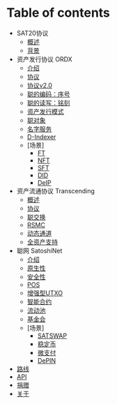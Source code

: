 # Table of contents

* SAT20协议
  * [概述](introduce.md)
  * [背景](why.md)
* 资产发行协议 ORDX
  * [介绍](issuance/readme.md)
  * [协议](issuance/protocol.md)
  * [协议v2.0](issuance/protocolv2.md)
  * [聪的编码：序号](issuance/ordinal.md)
  * [聪的读写：铭刻](issuance/inscribe.md)
  * [资产发行模式](issuance/model.md)
  * [聪对象](issuance/sob.md)
  * [名字服务](issuance/SNS.md)
  * [D-Indexer](issuance/d-indexer.md)
  * [场景]
    * [FT](issuance/cases/FT.md)
    * [NFT](issuance/cases/NFT.md)
    * [SFT](issuance/cases/SFT.md)
    * [DID](issuance/cases/DID.md)
    * [DeIP](issuance/cases/DeIP.md)
* 资产流通协议 Transcending
  * [概述](circulation/readme.md)
  * [协议](circulation/protocol.md)
  * [聪交换](circulation/satswap.md)
  * [RSMC](circulation/rsmc.md)
  * [动态通道](circulation/dynamicChannel.md)
  * [全资产支持](circulation/fullassets.md)
* 聪网 SatoshiNet
  * [介绍](satoshinet/readme.md)
  * [原生性](satoshinet/native.md)
  * [安全性](satoshinet/safety.md)
  * [POS](satoshinet/pos.md)
  * [增强型UTXO](satoshinet/enUTXO.md)
  * [智能合约](satoshinet/CA.md)
  * [流动池](satoshinet/liquid.md)
  * [基金会](satoshinet/fundation.md)
  * [场景]
    * [SATSWAP](satoshinet/cases/sdex.md)
    * [稳定币](satoshinet/cases/stablecoin.md)
    * [微支付](satoshinet/cases/MP.md)
    * [DePIN](satoshinet/cases/DePIN.md)
* [路线](roadmap.md)
* [API](https://apiprd.ordx.space/mainnet/swagger/index.html)
* [捐赠](donate.md)
* [关于](about.md)

